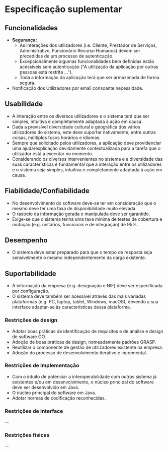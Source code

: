 # Especificação suplementar

## Funcionalidades

-  **Segurança:**
    * As interações dos utilizadores (i.e. Cliente, Prestador de Serviços, Administrativo, Funcionário Recurso Humanos) devem ser precedidas de um processo de autenticação.
    * Excepcionalmente algumas funcionalidades bem definidas estão acessíveis sem autenticação ("A utilização da aplicação por outras pessoas está restrita ...").
    * Toda a informação da aplicação terá que ser armazenada de forma segura.
- Notificação dos Utilizadores por email consoante necessidade.

## Usabilidade

* A interação entre os diversos utilizadores e o sistema terá que ser simples, intuitiva e completamente adaptada à ação em causa.
* Dada a previsível diversidade cultural e geográfica dos vários utilizadores do sistema, este deve suportar nativamente, entre outras coisas, múltiplos fusos horários e idiomas.
* Sempre que solicitado pelos utilizadores, a aplicação deve providenciar uma ajuda/explicação devidamente contextualizada para a tarefa que o utilizador está a executar no momento.
* Considerando os diversos intervenientes no sistema e a diversidade das suas características é fundamental que a interação entre os utilizadores e o sistema seja simples, intuitiva e completamente adaptada à ação em causa.

## Fiabilidade/Confiabilidade

* No desenvolvimento do software deve-se ter em consideração que o mesmo deve ter uma taxa de disponibilidade muito elevada.
* O rastreio da informação gerada e manipulada deve ser garantido.
* Exige-se que o sistema tenha uma taxa mínima de testes de
cobertura e mutação (e.g. unitários, funcionais e de integração) de 95%.

## Desempenho

* O sistema deve estar preparado para que o tempo de resposta seja sensivelmente o mesmo independentemente da carga existente.

## Suportabilidade

* A informação da empresa (e.g. designação e NIF) deve ser especificada por configuração.
* O sistema deve também ser acessível através das mais variadas plataformas (e.g. PC, laptop, tablet, Windows, macOS), devendo a sua interface adaptar-se às características dessa plataforma.

### Restrições de design

* Adotar boas práticas de identificação de requisitos e de análise e design de software OO.
* Adoção de boas práticas de design, nomeadamente padrões GRASP.
* Reutilizar o componente de gestão de utilizadores existente na empresa.
* Adoção do processo de desenvolvimento iterativo e incremental.


### Restrições de implementação

* Com o intuito de potenciar a interoperabilidade com outros sistema já existentes e/ou em desenvolvimento, o núcleo principal do software deve ser desenvolvido em Java.
* O núcleo principal do software em Java.
* Adotar normas de codificação reconhecidas.

### Restrições de interface

--

### Restrições físicas

--
